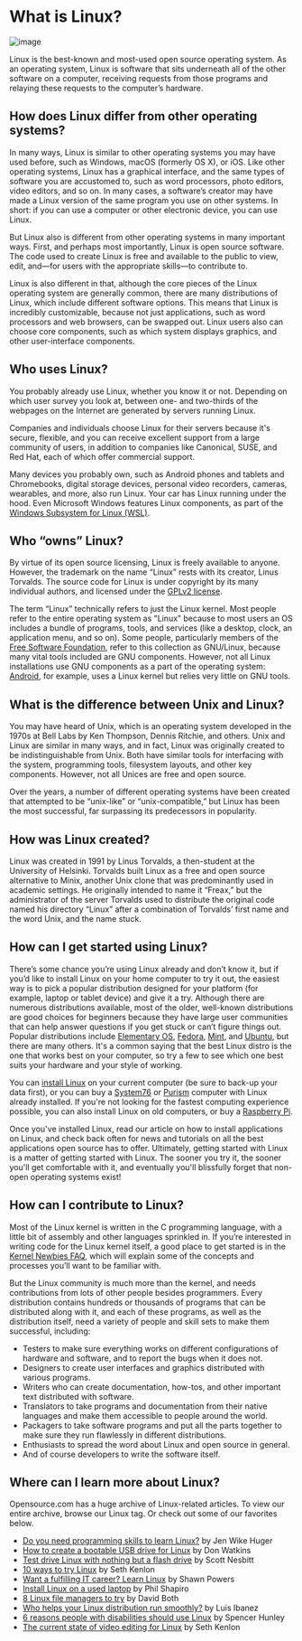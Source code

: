 # What is Linux?
![image](https://opensource.com/sites/default/files/styles/image-full-size/public/lead-images/OSDC_Resource_Main_Page.png?itok=BS2hUvA5)

Linux is the best-known and most-used open source operating system. As an operating system, Linux is software that sits underneath all of the other software on a computer, receiving requests from those programs and relaying these requests to the computer’s hardware.
## How does Linux differ from other operating systems?
In many ways, Linux is similar to other operating systems you may have used before, such as Windows, macOS (formerly OS X), or iOS. Like other operating systems, Linux has a graphical interface, and the same types of software you are accustomed to, such as word processors, photo editors, video editors, and so on. In many cases, a software’s creator may have made a Linux version of the same program you use on other systems. In short: if you can use a computer or other electronic device, you can use Linux.

But Linux also is different from other operating systems in many important ways. First, and perhaps most importantly, Linux is open source software. The code used to create Linux is free and available to the public to view, edit, and—for users with the appropriate skills—to contribute to.

Linux is also different in that, although the core pieces of the Linux operating system are generally common, there are many distributions of Linux, which include different software options. This means that Linux is incredibly customizable, because not just applications, such as word processors and web browsers, can be swapped out. Linux users also can choose core components, such as which system displays graphics, and other user-interface components.

## Who uses Linux?
You probably already use Linux, whether you know it or not. Depending on which user survey you look at, between one- and two-thirds of the webpages on the Internet are generated by servers running Linux.

Companies and individuals choose Linux for their servers because it's secure, flexible, and you can receive excellent support from a large community of users, in addition to companies like Canonical, SUSE, and Red Hat, each of which offer commercial support.

Many devices you probably own, such as Android phones and tablets and Chromebooks, digital storage devices, personal video recorders, cameras, wearables, and more, also run Linux. Your car has Linux running under the hood. Even Microsoft Windows features Linux components, as part of the [Windows Subsystem for Linux (WSL)](https://opensource.com/article/19/7/ways-get-started-linux#wsl).
## Who “owns” Linux?
By virtue of its open source licensing, Linux is freely available to anyone. However, the trademark on the name “Linux” rests with its creator, Linus Torvalds. The source code for Linux is under copyright by its many individual authors, and licensed under the [GPLv2 license](https://www.gnu.org/licenses/old-licenses/gpl-2.0.en.html).

The term “Linux” technically refers to just the Linux kernel. Most people refer to the entire operating system as "Linux" because to most users an OS includes a bundle of programs, tools, and services (like a desktop, clock, an application menu, and so on). Some people, particularly members of the [Free Software Foundation](https://fsf.org/), refer to this collection as GNU/Linux, because many vital tools included are GNU components. However, not all Linux installations use GNU components as a part of the operating system: [Android](https://opensource.com/tags/android), for example, uses a Linux kernel but relies very little on GNU tools.
## What is the difference between Unix and Linux?
You may have heard of Unix, which is an operating system developed in the 1970s at Bell Labs by Ken Thompson, Dennis Ritchie, and others. Unix and Linux are similar in many ways, and in fact, Linux was originally created to be indistinguishable from Unix. Both have similar tools for interfacing with the system, programming tools, filesystem layouts, and other key components. However, not all Unices are free and open source.

Over the years, a number of different operating systems have been created that attempted to be “unix-like” or “unix-compatible,” but Linux has been the most successful, far surpassing its predecessors in popularity.
## How was Linux created?
Linux was created in 1991 by Linus Torvalds, a then-student at the University of Helsinki. Torvalds built Linux as a free and open source alternative to Minix, another Unix clone that was predominantly used in academic settings. He originally intended to name it “Freax,” but the administrator of the server Torvalds used to distribute the original code named his directory “Linux” after a combination of Torvalds’ first name and the word Unix, and the name stuck.
## How can I get started using Linux?
There’s some chance you’re using Linux already and don’t know it, but if you’d like to install Linux on your home computer to try it out, the easiest way is to pick a popular distribution designed for your platform (for example, laptop or tablet device) and give it a try. Although there are numerous distributions available, most of the older, well-known distributions are good choices for beginners because they have large user communities that can help answer questions if you get stuck or can’t figure things out. Popular distributions include [Elementary OS](https://elementary.io/), [Fedora](https://getfedora.org/), [Mint](http://www.linuxmint.com/), and [Ubuntu](http://www.ubuntu.com/), but there are many others. It's a common saying that the best Linux distro is the one that works best on your computer, so try a few to see which one best suits your hardware and your style of working.

You can [install Linux](https://opensource.com/article/20/4/first-linux-computer) on your current computer (be sure to back-up your data first), or you can buy a [System76](https://system76.com/) or [Purism](https://puri.sm/) computer with Linux already installed. If you're not looking for the fastest computing experience possible, you can also install Linux on old computers, or buy a [Raspberry Pi](https://opensource.com/resources/raspberry-pi).

Once you've installed Linux, read our article on how to install applications on Linux, and check back often for news and tutorials on all the best applications open source has to offer. Ultimately, getting started with Linux is a matter of getting started with Linux. The sooner you try it, the sooner you'll get comfortable with it, and eventually you'll blissfully forget that non-open operating systems exist!
## How can I contribute to Linux?
Most of the Linux kernel is written in the C programming language, with a little bit of assembly and other languages sprinkled in. If you’re interested in writing code for the Linux kernel itself, a good place to get started is in the [Kernel Newbies FAQ](http://kernelnewbies.org/FAQ/WhereDoIBegin), which will explain some of the concepts and processes you’ll want to be familiar with.

But the Linux community is much more than the kernel, and needs contributions from lots of other people besides programmers. Every distribution contains hundreds or thousands of programs that can be distributed along with it, and each of these programs, as well as the distribution itself, need a variety of people and skill sets to make them successful, including:
- Testers to make sure everything works on different configurations of hardware and software, and to report the bugs when it does not.
- Designers to create user interfaces and graphics distributed with various programs.
- Writers who can create documentation, how-tos, and other important text distributed with software.
- Translators to take programs and documentation from their native languages and make them accessible to people around the world.
- Packagers to take software programs and put all the parts together to make sure they run flawlessly in different distributions.
- Enthusiasts to spread the word about Linux and open source in general.
- And of course developers to write the software itself.
## Where can I learn more about Linux?
Opensource.com has a huge archive of Linux-related articles. To view our entire archive, browse our Linux tag. Or check out some of our favorites below.

- [Do you need programming skills to learn Linux?](https://opensource.com/business/14/12/what-happens-when-non-coder-learns-linux) by Jen Wike Huger
- [How to create a bootable USB drive for Linux](https://opensource.com/article/20/4/first-linux-computer) by Don Watkins
- [Test drive Linux with nothing but a flash drive](https://opensource.com/life/14/10/test-drive-linux-nothing-flash-drive) by Scott Nesbitt
- [10 ways to try Linux](https://opensource.com/article/19/7/ways-get-started-linux) by Seth Kenlon
- [Want a fulfilling IT career? Learn Linux](https://opensource.com/business/14/8/learn-linux) by Shawn Powers
- [Install Linux on a used laptop](https://opensource.com/life/14/12/install-linux-used-laptop) by Phil Shapiro
- [8 Linux file managers to try](https://opensource.com/business/15/4/eight-linux-file-managers) by David Both
- [Who helps your Linux distribution run smoothly?](https://opensource.com/business/14/2/thank-a-linux-packager-today) by Luis Ibanez
- [6 reasons people with disabilities should use Linux](https://opensource.com/life/15/4/6-reasons-people-disabilities-should-use-linux) by Spencer Hunley
- [The current state of video editing for Linux](https://opensource.com/article/18/4/new-state-video-editing-linux) by Seth Kenlon
